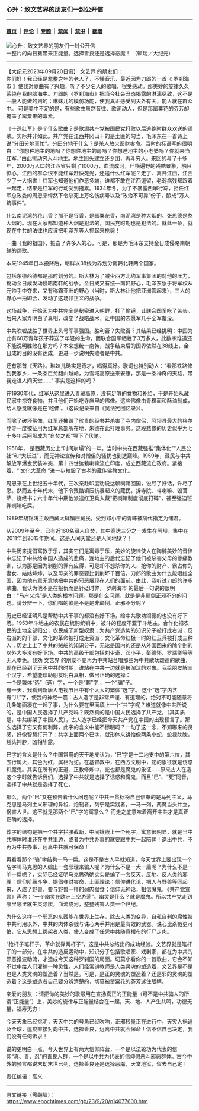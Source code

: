 ### 心升：致文艺界的朋友们一封公开信

---

#### [首页](../../../..?n14077600) &nbsp;|&nbsp; [评论](../../../../../epoch-comment?n14077600) &nbsp;|&nbsp; [专题](../../../../../epoch-special?n14077600) &nbsp;|&nbsp; [禁闻](../../../../../epoch-news?n14077600) &nbsp;|&nbsp; [禁书](../../../../../books?n14077600) &nbsp;|&nbsp; [翻墙](https://github.com/gfw-breaker/nogfw/blob/master/README.md?n14077600)


<div><img alt="心升：致文艺界的朋友们一封公开信" class="attachment-djy_600_400 size-djy_600_400 wp-post-image" src="https://i.epochtimes.com/assets/uploads/2020/04/9c11537791643ebe96aeab4746821061-600x400.jpg"/>
<div class="caption">
 一整片的向日葵带来正能量。选择善良还是选择恶魔！ （赖瑞／大纪元）
</div></div><hr/><div class="post_content" id="artbody" itemprop="articleBody">
 <!-- article content begin -->
 <p>
  【大纪元2023年09月20日讯】
  <ok href="https://www.epochtimes.com/gb/tag/%E6%96%87%E8%89%BA%E7%95%8C.html">
   文艺界
  </ok>
  的朋友们：
  <br/>
  你们好！我已经是耄耋之年的老人了，不懂音乐，最近因为刀郎的一首《
  <ok href="https://www.epochtimes.com/gb/tag/%E7%BD%97%E5%88%B9%E6%B5%B7%E5%B8%82.html">
   罗刹海市
  </ok>
  》使我对歌曲有了兴趣，听了不少名人的歌唱，很受感动。那美妙的旋律久久萦绕在我的脑海中。刀郎的《罗刹海市》把当今社会丑态揭露的淋漓尽致，这不是一般人能做的到的；琳妹儿的模仿功能，使我真正感受到天外有天，能人就在群众中。 可是美中不足的是，有些歌曲虽然音律、歌词动人，但是那罂粟花的芬芳却掩盖了罂粟果的毒素。
 </p>
 <p>
  《十送红军》是个什么歌曲？是歌颂共产党被国民党打败以后逃跑时群众欢送的颂歌。实际并非如此。共产党在江西井冈山干的是土匪的勾当，毛泽东在一首诗上说“分田分地真忙”。分田分地干什么？是杀人放火图财害命。当时的标语写的很明白：“你想种地主的地吗？你想住地主的房吗？你想睡地主的小老婆吗？你就来当红军。”由此挑动穷人斗地主。地主回头建立还乡团，再斗穷人。来回的斗了十多年，2000万人口的江西省只剩了1000万，血流成河，尸横遍野的残酷景象，触目惊心。江西的群众恨不能红军赶快死光，还送什么红军呢？走了、离开江西，江西少了一大祸害！红军也知道他们作恶多端，谁都不敢在江西逗留，老弱病残都跟着一起走，结果是红军的行动受到拖累。1934年冬，为了不暴露西窜行踪，担任红军总政委的周恩来悍然下令杀死上万名伤病号以及“政治不可靠”份子，酿成“万人坑事件”。
 </p>
 <p>
  什么南泥湾的花儿香？那不是谷香，是罂粟花香，南泥湾是种大烟的。张思德是熬大烟的。现在大家都知道种大烟是犯法的，国民党时期也是犯法的。就此一条，就现在中共的法律也应该把毛泽东等人抓起来枪毙！
 </p>
 <p>
  一曲《我的祖国》，振奋了许多人的心，可是，那是为毛泽东支持金日成侵略南朝鲜的颂歌。
 </p>
 <p>
  本来1945年日本投降后，朝鲜以38线为界划分南韩北韩两个国家。
 </p>
 <p>
  包括东德西德都是那时划分的。斯大林为了减少西方北约军事集团的对他的压力，挑动金日成发动侵略南韩的战争。金日成又有统一南韩野心，毛泽东急于将军权从元帅手中夺来，又有称霸亚洲的野心（当时，斯大林让他把亚洲管起来），三人的野心一拍即合，发动了这场非正义的战争。
 </p>
 <p>
  这场战争，开始因为中共完全是秘密进入朝鲜，打了偷锤，让联合国军吃了苦头。后来人家弄明白了真相，改变了战略战术，让中国的志愿军几乎全军覆没。
 </p>
 <p>
  中共吹嘘战胜了世界上头号军事强国。胜利否？失败否？其结果已经挑明：中国为此有60万青年孩子葬送了年轻的生命，而联合国军牺牲了3万多人，此数字难道还不能说明胜败在那方吗？本来想统一南韩，战争结束后的国界依然在38线上，金日成的目的没有达成，更进一步说明失败者是中共。
 </p>
 <p>
  还有那首《天路》。琳妹儿确实是奇才，唱得真好。歌词也特别动人：“看那铁路修到我家乡，一条条巨龙翻山越岭，为雪域高原送来安康，那是一条神奇的天路，带我走进人间天堂……” 事实是这样的吗？
 </p>
 <p>
  在1930年代，红军从这里进入青藏高原，没有足够的食物和补给，于是开始从藏民家中掠夺食物，并且他们开始吃寺庙里的佛像。这些佛像由青稞面和酥油制成，给人感觉就像是在‘吃佛’。（这段记录来自《吴法宪回忆录》）。
 </p>
 <p>
  而除了破坏佛像，红军还摧毁了珍贵的经书并杀害了寺内僧侣，阿坝县最大的格尔登寺一度被征用为红军总部所在地，朱德在此打理事务。这段悲惨的历史似乎为七十多年后阿坝成为“自焚之都”埋下了伏笔。
 </p>
 <p>
  1958年， 是西藏历史上“时间崩塌”的一年。当时中共在西藏强推“集体化”“人民公社”和“大跃进”，而无神论宣传和对僧侣的骚扰也到达巅峰。1959年，藏民与中共解放军爆发武装冲突，第十四世达赖喇嘛流亡印度，成立西藏流亡政府。紧接着，“
  <ok href="https://www.epochtimes.com/gb/tag/%E6%96%87%E5%8C%96%E5%A4%A7%E9%9D%A9%E5%91%BD.html">
   文化大革命
  </ok>
  ”进一步摧毁了古老的藏传佛教文化。
 </p>
 <p>
  周恩来在上世纪五十年代，三次亲赴印度劝说达赖喇嘛回国，说尽了好话，许尽了愿。然而五十年代末，他下令残酷镇压抗暴起义的藏民，拆寺院、斗喇嘛、毁菩萨、烧经书；六十年代中期他派遣红卫兵入藏“把喇嘛制度彻底打碎”，甚至强迫班禅喇嘛吃屎。
 </p>
 <p>
  1989年胡锦涛主政西藏大肆镇压藏民，受到邓小平的青睐被隔代指定为储君。
 </p>
 <p>
  从2009年至今，已有近160名藏人自焚，其中高达三分之一发生在阿坝，集中在2011年到2013年期间。这是人间天堂还是人间地狱？！
 </p>
 <p>
  中共历来提倡寓教于乐，其实它们是寓毒于乐，美妙的旋律使人在陶醉美妙的音律中忘记了中共给中国人造成的悲痛，连地主的后代忘记了他们被杀害父母的惨痛教训，认为那是因为剥削的罪有应得，可是却不想杀你的人、抢你的财产、霸占你的妻女、姑姑婶婶，以及母亲的罪恶要比剥削坏千百倍。刀郎的歌曲为什么能唱红全国，因为他有意无意地把中共的邪恶展现在人们的面前。由此，我听过刀郎的许多歌曲，我认为他不是在报仇而是针砭时弊，
  <ok href="https://www.epochtimes.com/gb/tag/%E7%BD%97%E5%88%B9%E6%B5%B7%E5%B8%82.html">
   罗刹海市
  </ok>
  的最后一句说的很明白：“马户又鸡”是人类的根本问题。那是什么问题，就是是非颠倒正邪不分的问题。请分辨一下，你们唱的歌是不是是非颠倒、正邪不分呢？
 </p>
 <p>
  历史已经证明凡是帮助中共干事的都没有好下场，给中共歌功颂德的也没有好下场。1953年斗地主的农民在统购统销中，被斗的程度不亚于斗地主。合作化把农民的土地全部归公，农民成了新型奴隶；为共产党造势的知识分子被打成右派；反右派的的干部，文化的革命被打成走资派；文化革命红极一时的红卫兵被打成三种人；历史上上了中共的贼船的知识分子，无论是国内的还是从外国回来的除个别的以外大多没有好下场。中共的高级干部包括刘少奇、邓小平、彭德怀、罗瑞卿等等无人幸免。我劝
  <ok href="https://www.epochtimes.com/gb/tag/%E6%96%87%E8%89%BA%E7%95%8C.html">
   文艺界
  </ok>
  的朋友不要再为中共站台唱那些为中共歌功颂德的歌曲，现在已经到了天灭中共的时期，谁站在中共一边就是被淘汰的对象。我给朋友解三个汉字，希望能帮助朋友明白真相，做出正确的选择：
  <br/>
  一个是繁体“选”（选）字，一个是“葬”字 ，一个“骗”子。
  <br/>
  有一天，我看到新唐人电视节目中有个大大的繁体“选”字。 这个“选”字内含有“共”字，使我的神经一震：古人造字是非常严谨、有道理的，绝对不可能随意将几条笔画凑在一起了事，为什么要在里面填上一个“共”字呢？难道就像中共所说的，是中国人民选择了共产党吗？既然真的是中国人民选择了共产党，（其实质是，中共绑架了中国人民），古人造字已经把今天共产党在中国的出现预言了。那么选择了它又有何利弊，此字的含义中能不标明吗？一动了这一念，不知哪来的灵感，好像智慧打开了：共字上面两个巳字，就形体来讲恰像两条小蛇，蛇视眈眈，翘头抻脖，凶相毕露。
 </p>
 <p>
  巳字的含义是什么？中国常用的天干地支认为，‘巳’字是十二地支中的第六位，其五行属火，其色为红，属相为蛇。在基督教中，在西方文明中，蛇的象征就是诱惑和魔鬼。其实在所有的正道、正教修炼中，蛇也都是魔鬼的象征……原来古人在造这个字时就告诉我们，选择了中共就是选择了诱惑和魔鬼，而且“巳”、“死”同音，选择了中共就是选择了死亡。
 </p>
 <p>
  那么，两个“巳”又在预告着什么问题呢？中共一贯标榜自己信奉的是马列主义，马克思是马列主义邪理的鼻祖、炮制者，列宁是实践者，一马一列，两魔当头并立，祸害人世。这不就是那两个“巳”字的寓意么？ 而走之底意味着离开中共才是真正正确的选择。
 </p>
 <p>
  葬字的结构是把一个共字拦腰截断，中间镶嵌上一个死字，寓意很明显，就是当中共解体时谁还在中共里边，或者为中共办事的就要跟中共一起陪葬！退出中共，不再为中共办事，远离中共就可保命！
 </p>
 <p>
  再看看那个“骗”字结构一马一扁。这是不是古人早就知道，今天世界上要出现一个名字叫马克思的人编出一套邪理来骗人呢？为什么不是一犬一扁呢？为什么不是一羊一扁呢？，实际已经证明马克思确确实实是编了一套反天、反地、反人类的邪理：信仰阶级斗争，提倡夺财害命，土匪理论；信仰进化论，把人与野兽等同起来，人成了野兽，要与野兽一样的弱肉强食；信仰无神论，相信魔鬼，《共产党宣言》声称：“一个幽灵在欧洲上空游荡”。幽灵是什么？就是魔鬼。所以共产党走到哪里哪里就生灵涂炭，血流成河，整整残害人类一个世纪。
 </p>
 <p>
  为什么这样一个邪恶的东西能在世界上生存，除去人类的变异，自私自利的魔性被中共利用以外，中共的肉体杀戮与诛心两手并用是最有效的武器。诛心比杀戮更可怕，它从思想上绑架者人类，使人变成了任凭中共随意摆布的行尸走肉。
 </p>
 <p>
  “枪杆子笔杆子，革命就靠两杆子”，这是中共总结出的成功经验。文艺界就是笔杆子的一部分。在中共的造反运动中，知识分子包括歌唱家、戏剧家，都在为中共的邪恶推波助流，才造成今天这种罗刹国的局面。切莫小看你的一首歌曲，它会不知不觉中给人们灌输一种灵性。人们经常讲教师是人类灵魂的塑造着，文艺界是不是也是人类灵魂的塑造着？当然是。可是，是正的灵魂的塑造着？还是邪的灵魂的塑造着？这是塑造者自己要分辨清楚的，切莫被罂粟花的芬芳迷住眼睛。
 </p>
 <p>
  亲爱的朋友 ：请把你的美妙的歌喉用在宣扬真正的正能量（可不是中共骗人的所谓“正能量”）上，美妙的旋律与正能量结合在一起，天、地、人产生共鸣，功德无量，福寿无穷！
 </p>
 <p>
  今天天象已经挑明，天灭中共的号角已经吹响，正邪较量正在进行中，天灾人祸遍及全球，瘟疫直接对向中共，选择善良，远离中共就会保命！信不信自己决定，我们没有任何诉求！
 </p>
 <p>
  说的更明白一点，今天世界上有两大信仰阵营，一个是以法轮功为代表的信仰“真、善、忍”的善良人群，一个是以中共为代表的信仰假恶斗邪恶群体。古今中外的预言都说末劫末世已到，选择善良还是选择恶魔，天堂地狱，留去自己定！
 </p>
 <p>
  责任编辑：高义
 </p>
 <!-- article content end -->
 <div id="below_article_ad">
 </div>
</div>


---

原文链接（需翻墙）：https://www.epochtimes.com/gb/23/9/20/n14077600.htm